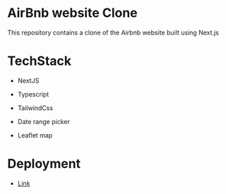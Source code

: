 
# AirBnb website Clone

This repository contains a clone of the Airbnb website built using Next.js

# TechStack

- NextJS

- Typescript

- TailwindCss

- Date range picker

- Leaflet map

# Deployment

- [Link](https://myairbnclone.vercel.app/)
